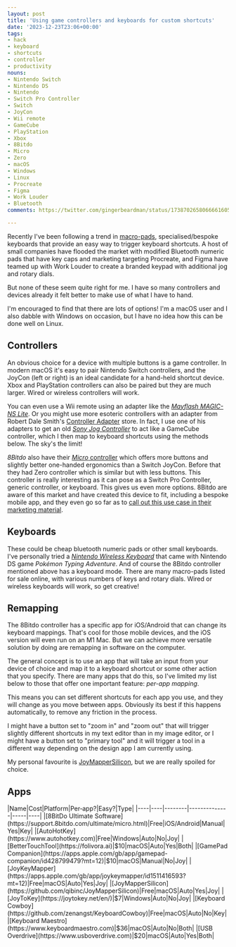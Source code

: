 ```yaml
---
layout: post
title: 'Using game controllers and keyboards for custom shortcuts'
date: '2023-12-23T23:06+00:00'
tags:
- hack
- keyboard
- shortcuts
- controller
- productivity
nouns:
- Nintendo Switch
- Nintendo DS
- Nintendo
- Switch Pro Controller
- Switch
- JoyCon
- Wii remote
- GameCube
- PlayStation
- Xbox
- 8Bitdo
- Micro
- Zero
- macOS
- Windows
- Linux
- Procreate
- Figma
- Work Louder
- Bluetooth
comments: https://twitter.com/gingerbeardman/status/1738702658066661605

---
```


Recently I've been following a trend in [macro-pads](https://www.thetechedvocate.org/what-is-a-macro-pad-and-what-do-you-use-it-for/), specialised/bespoke keyboards that provide an easy way to trigger keyboard shortcuts. A host of small companies have flooded the market with modified Bluetooth numeric pads that have key caps and marketing targeting Procreate, and Figma have teamed up with Work Louder to create a branded keypad with additional jog and rotary dials.

But none of these seem quite right for me. I have so many controllers and devices already it felt better to make use of what I have to hand.

I'm encouraged to find that there are lots of options! I'm a macOS user and I also dabble with Windows on occasion, but I have no idea how this can be done well on Linux.

## Controllers

An obvious choice for a device with multiple buttons is a game controller. In modern macOS it's easy to pair Nintendo Switch controllers, and the JoyCon (left or right) is an ideal candidate for a hand-held shortcut device. Xbox and PlayStation controllers can also be paired but they are much larger. Wired or wireless controllers will work.

You can even use a Wii remote using an adapter like the [*Mayflash MAGIC-NS Lite*](https://www.mayflash.com/product/magic_ns_lite.html). Or you might use more esoteric controllers with an adapter from Robert Dale Smith's [Controller Adapter](https://controlleradapter.com) store. In fact, I use one of his adapters to get an old [*Sony Jog Controller*](https://x.com/gingerbeardman/status/1629936413801062403?s=20) to act like a GameCube controller, which I then map to keyboard shortcuts using the methods below. The sky's the limit!

*8Bitdo* also have their [*Micro* controller](https://www.8bitdo.com/micro/) which offers more buttons and slightly better one-handed ergonomics than a Switch JoyCon. Before that they had Zero controller which is similar but with less buttons. This controller is really interesting as it can pose as a Switch Pro Controller, generic controller, or keyboard. This gives us even more options. 8Bitdo are aware of this market and have created this device to fit, including a bespoke mobile app, and they even go so far as to [call out this use case in their marketing material](https://www.8bitdo.com/micro/#content-1-9).

## Keyboards

These could be cheap bluetooth numeric pads or other small keyboards. I've personally tried a [*Nintendo Wireless Keyboard*](https://niwanetwork.org/wiki/Nintendo_Wireless_Keyboard) that came with Nintendo DS game *Pokémon Typing Adventure*. And of course the 8Bitdo controller mentioned above has a keyboard mode. There are many macro-pads listed for sale online, with various numbers of keys and rotary dials. Wired or wireless keyboards will work, so get creative!

## Remapping

The 8Bitdo controller has a specific app for iOS/Android that can change its keyboard mappings. That's cool for those mobile devices, and the iOS version will even run on an M1 Mac. But we can achieve more versatile solution by doing are remapping in software on the computer.

The general concept is to use an app that will take an input from your device of choice and map it to a keyboard shortcut or some other action that you specify. There are many apps that do this, so I've limited my list below to those that offer one important feature: *per-app mapping*.

This means you can set different shortcuts for each app you use, and they will change as you move between apps. Obviously its best if this happens automatically, to remove any friction in the process. 

I might have a button set to "zoom in" and "zoom out" that will trigger slightly different shortcuts in my text editor than in my image editor, or I might have a button set to "primary tool" and it will trigger a tool in a different way depending on the design app I am currently using. 

My personal favourite is [JoyMapperSilicon](https://github.com/qibinc/JoyMapperSilicon), but we are really spoiled for choice.

## Apps

<div class="table-wrapper" markdown="block">
|Name|Cost|Platform|Per&#8209;app?|Easy?|Type|
|----|----|--------|--------------|-----|----|
|[8BitDo Ultimate Software](https://support.8bitdo.com/ultimate/micro.html)|Free|iOS/Android|Manual|Yes|Key|
|[AutoHotKey](https://www.autohotkey.com)|Free|Windows|Auto|No|Joy|
|[BetterTouchTool](https://folivora.ai)|$10|macOS|Auto|Yes|Both|
|[GamePad Companion](https://apps.apple.com/gb/app/gamepad-companion/id428799479?mt=12)|$10|macOS|Manual|No|Joy|
|[JoyKeyMapper](https://apps.apple.com/gb/app/joykeymapper/id1511416593?mt=12)|Free|macOS|Auto|Yes|Joy|
|[JoyMapperSilicon](https://github.com/qibinc/JoyMapperSilicon)|Free|macOS|Auto|Yes|Joy|
|[JoyToKey](https://joytokey.net/en/)|$7|Windows|Auto|No|Joy|
|[Keyboard Cowboy](https://github.com/zenangst/KeyboardCowboy)|Free|macOS|Auto|No|Key|
|[Keyboard Maestro](https://www.keyboardmaestro.com)|$36|macOS|Auto|No|Both|
|[USB Overdrive](https://www.usboverdrive.com)|$20|macOS|Auto|Yes|Both|

</div>
